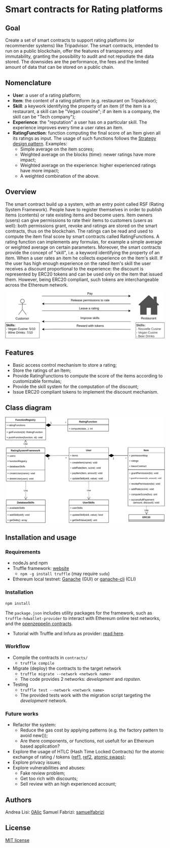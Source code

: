 # Smart contracts for Rating platforms


## Goal

Create a set of smart contracts to support rating platforms (or recommender systems) like Tripadvisor. The smart contracts, intended to run on a public blockchain, offer the features of transparency and immutability, granting the possibility to audit and not repudiate the data stored. The downsides are the performance, the fees and the limited amount of data that can be stored on a public chain.

## Nomenclature

- **User**: a user of a rating platform;
- **Item**: the content of a rating platform (e.g. restaurant on Tripadvisor);
- **Skill**: a keywork identifying the property of an item (if the item is a restaurant, a skill can be "Vegan cousine"; if an item is a company, the skill can be "Tech company");
- **Experience**: the "reputation" a user has on a particular skill. The experience improves every time a user rates an item.
- **RatingFunction**: function computing the final score of an Item given all its ratings as input. The usage of such functions follows the [Strategy design pattern](https://it.wikipedia.org/wiki/Strategy_pattern). Examples:
    - Simple average on the item scores;
    - Weighted average on the blocks (time): newer ratings have more impact;
    - Weighted average on the experience: higher experienced ratings have more impact;
    - A weighted combination of the above. 

## Overview

The smart contract build up a system, with an entry point called RSF (Rating System Framework). People have to register themselves in order to publish items (contents) or rate existing items and become users. Item owners (users) can give permissions to rate their items to customers (users as well): both permissions grant, revoke and ratings are stored on the smart contracts, thus on the blockchain.
The ratings can be read and used to compute the item final score by smart contracts called RatingFunctions. A rating function can implements any formulas, for example a simple average or weighted average on certain parameters.
Moreover, the smart contracts provide the concept of "skill", i.e. a keyword identifying the property of an item. When a user rates an item he collects experience on the item's skill. If the user has high enough experience on the rated item's skill the user receives a discount proportional to the experience: the discount is represented by ERC20 tokens and can be used only on the item that issued them. However, being ERC20 compliant, such tokens are interchangeable across the Ethereum network.

![imgs](./imgs/Eth-Summary.png)

## Features

- Basic access control mechanism to store a rating;
- Store the ratings of an Item;
- Provide RatingFunctions to compute the score of the items according to customizable formulas;
- Provide the skill system for the computation of the discount;
- Issue ERC20 compliant tokens to implement the discount mechanism.

## Class diagram

![classes](./imgs/Classes.png)

## Installation and usage

### Requirements 

- nodeJs and npm
- Truffle framework: [website](https://www.trufflesuite.com/)
    - ``npm -g install truffle`` (may require ``sudo``)
- Ethereum local testnet: [Ganache](https://www.trufflesuite.com/ganache) (GUI) or [ganache-cli](https://github.com/trufflesuite/ganache-cli) (CLI)

### Installation

    npm install

The ``package.json`` includes utility packages for the framework, such as ``truffle-hdwallet-provider`` to interact with Ethereum online test networks, and the [openzeppelin contracts](https://github.com/OpenZeppelin/openzeppelin-contracts).
- Tutorial with Truffle and Infura as provider: [read here](https://www.trufflesuite.com/tutorials/using-infura-custom-provider).

### Workflow

- Compile the contracts in ``contracts/``
    - ``truffle compile``
- Migrate (deploy) the contracts to the target network
    - ``truffle migrate --network <network name>``
    - The code provides 2 networks: *development* and *ropsten*.
- Testing
    - ``truffle test --network <network name>``
    - The provided tests work with the migration script targeting the *development* network.

### Future works

- Refactor the system:
    - Reduce the gas cost by applying patterns (e.g. the factory pattern to avoid new());
    - Are there components, or functions, not usefult for an Ethereum based application?
- Explore the usage of HTLC (Hash Time Locked Contracts) for the atomic  exchange of rating / tokens ([ref1](https://medium.com/liquality/hash-time-locked-contracts-htlcs-explained-e88aa99cc824),  [ref2](https://en.bitcoin.it/wiki/Hash_Time_Locked_Contracts),  [atomic swaps](https://dl.acm.org/citation.cfm?id=3212736));
- Explore privacy issues;
- Explore vulnerabilities and abuses:
    - Fake review problem;
    - Get too rich with discounts;
    - Sell review with an high experienced account;

## Authors
Andrea Lisi: [0Alic](https://github.com/0Alic)
Samuel Fabrizi: [samuelfabrizi](https://github.com/samuelfabrizi)

## License
[MIT license](https://opensource.org/licenses/mit-license.php)
